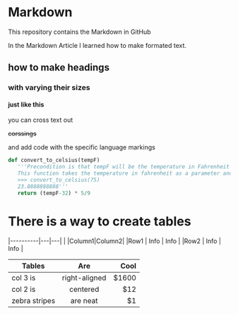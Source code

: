 # Markdown
This repository contains the Markdown in GitHub

In the Markdown Article I learned how to make formated text.

## how to make  headings
### with varying their sizes
#### just like this
 you can cross text out
 
~~corssings~~

 and add code  with the specific language markings
 
```python
def convert_to_celsius(tempF)
   '''Precondition is that tempF will be the temperature in Fahrenheit
   This function takes the temperature in fahrenheit as a parameter and return the value in ceslsius
   >>> convert_to_celsius(75)
   23.8888888888'''
   return (tempF-32) * 5/9
   ```

# There is a way to create tables

|----------|---|---|
|          |Column1|Column2|
|Row1   |  Info     | Info  |
|Row2    | Info     | Info  |

| Tables        | Are           | Cool  |
| ------------- |:-------------:| -----:|
| col 3 is      | right-aligned | $1600 |
| col 2 is      | centered      |   $12 |
| zebra stripes | are neat      |    $1 |

